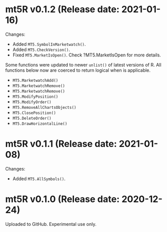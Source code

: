 mt5R v0.1.2 (Release date: 2021-01-16)
==============

Changes:

* Added `MT5.SymbolInMarketwatch()`.
* Added `MT5.CheckVersion()`.
* Fixed `MT5.MarketIsOpen()`. Check ?MT5.MarketIsOpen for more details.

Some functions were updated to newer `unlist()` of latest versions of R. All functions below now are coerced to return logical when is applicable.

* `MT5.MarketwatchAdd()`
* `MT5.MarketwatchRemove()`
* `MT5.MarketwatchRemove()`
* `MT5.ModifyPosition()`
* `MT5.ModifyOrder()`
* `MT5.RemoveAllChartsObjects()`
* `MT5.ClosePosition()`
* `MT5.DeleteOrder()`
* `MT5.DrawHorizontalLine()`


mt5R v0.1.1 (Release date: 2021-01-08)
==============

Changes:

* Added `MT5.AllSymbols()`.

mt5R v0.1.0 (Release date: 2020-12-24)
==============

Uploaded to GitHub. Experimental use only.
